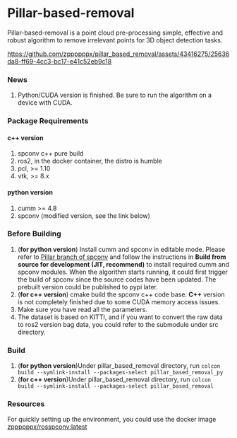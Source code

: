 # Pillar-based-removal

Pillar-based-removal is a point cloud pre-processing simple, effective and robust algorithm to remove irrelevant points for 3D object detection tasks.

https://github.com/zppppppx/pillar_based_removal/assets/43416275/25636da8-ff69-4cc3-bc17-e41c52eb9c18

### News
1. Python/CUDA version is finished. Be sure to run the algorithm on a device with CUDA.

### Package Requirements
#### c++ version
1. spconv c++ pure build 
2. ros2, in the docker container, the distro is humble
3. pcl, >= 1.10
4. vtk, >= 8.x

#### python version
1. cumm >= 4.8
2. spconv (modified version, see the link below)

### Before Building
1. (**for python version**) Install cumm and spconv in editable mode. Please refer to [Pillar branch of spconv](https://github.com/zppppppx/spconv/tree/pillarize) and follow the instructions in **Build from source for development (JIT, recommend)** to install required cumm and spconv modules. When the algorithm starts running, it could first trigger the build of spconv since the source codes have been updated. The prebuilt version could be published to pypi later.
2. (**for c++ version**) cmake build the spconv c++ code base. **C++** version is not completely finished due to some CUDA memory access issues.
3. Make sure you have read all the parameters.
4. The dataset is based on KITTI, and if you want to convert the raw data to ros2 version bag data, you could refer to the submodule under src directory.

### Build
1. (**for python version**)Under pillar_based_removal directory, run  `colcon build --symlink-install --packages-select pillar_based_removal_py`
2. (**for c++ version**)Under pillar_based_removal directory, run  `colcon build --symlink-install --packages-select pillar_based_removal`

### Resources
For quickly setting up the environment, you could use the docker image [zppppppx/rosspconv:latest](https://hub.docker.com/r/zppppppx/rosspconv)
